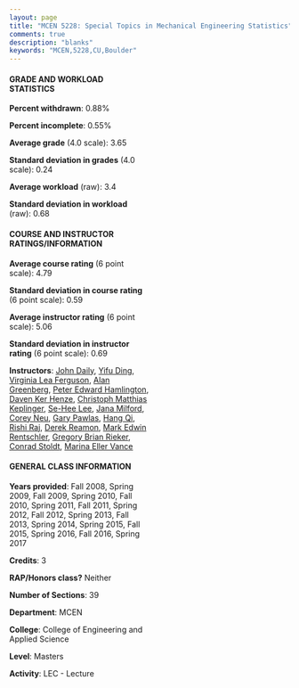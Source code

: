 ```yaml
---
layout: page
title: "MCEN 5228: Special Topics in Mechanical Engineering Statistics"
comments: true
description: "blanks"
keywords: "MCEN,5228,CU,Boulder"
---
```

<head>
<script src="https://ajax.googleapis.com/ajax/libs/jquery/2.1.3/jquery.min.js"></script>
<script src="https://dl.dropboxusercontent.com/s/pc42nxpaw1ea4o9/highcharts.js?dl=0"></script>
<!-- <script src="../assets/js/highcharts.js"></script> -->
<style type="text/css">@font-face {
	font-family: "Bebas Neue";
	src: url(https://www.filehosting.org/file/details/544349/BebasNeue Regular.otf) format("opentype");
	}
	h1.Bebas { 
		font-family: "Bebas Neue", Verdana, Tahoma;
	}
</style>
</head>
<body>
	<div id="container" style="float: right; width: 45%; height: 88%; margin-left: 2.5%; margin-right: 2.5%;"></div>
	<script language="JavaScript">
		$(document).ready(function() {
		var chart = {type: 'column'};
		var title = {text: 'Grade Distribution'};
		var xAxis = {categories: ['A','B','C','D','F'],crosshair: true};
		var yAxis = {min: 0,title: {text: 'Percentage'}};
		var tooltip = {headerFormat: '<center><b><span style="font-size:20px">{point.key}</span></b></center>',
		               pointFormat: '<td style="padding:0"><b>{point.y:.1f}%</b></td>',
		               footerFormat: '</table>',shared: true,useHTML: true};
		var plotOptions = {column: {pointPadding: 0.0,borderWidth: 0}};  
		var credits = {enabled: false};var series= [{name: 'Percent',data: [71.55,26.56,1.21,0.22,0.46,]}];
		var json = {};
		json.chart = chart;
		json.title = title;
		json.tooltip = tooltip;
		json.xAxis = xAxis;
		json.yAxis = yAxis;  
		json.series = series;
		json.plotOptions = plotOptions;  
		json.credits = credits;
		$('#container').highcharts(json);
	});
	</script>
</body>
			   
#### GRADE AND WORKLOAD STATISTICS

**Percent withdrawn**: 0.88%

**Percent incomplete**: 0.55%

**Average grade** (4.0 scale): 3.65

**Standard deviation in grades** (4.0 scale): 0.24

**Average workload** (raw): 3.4

**Standard deviation in workload** (raw): 0.68

#### COURSE AND INSTRUCTOR RATINGS/INFORMATION

**Average course rating** (6 point scale): 4.79

**Standard deviation in course rating** (6 point scale): 0.59

**Average instructor rating** (6 point scale): 5.06

**Standard deviation in instructor rating** (6 point scale): 0.69

**Instructors**: <a href='../../instructors/John_Daily'>John Daily</a>, <a href='../../instructors/Yifu_Ding'>Yifu Ding</a>, <a href='../../instructors/Virginia_Lea_Ferguson'>Virginia Lea Ferguson</a>, <a href='../../instructors/Alan_Greenberg'>Alan Greenberg</a>, <a href='../../instructors/Peter_Edward_Hamlington'>Peter Edward Hamlington</a>, <a href='../../instructors/Daven_Ker_Henze'>Daven Ker Henze</a>, <a href='../../instructors/Christoph_Matthias_Keplinger'>Christoph Matthias Keplinger</a>, <a href='../../instructors/Se-Hee_Lee'>Se-Hee Lee</a>, <a href='../../instructors/Jana_Milford'>Jana Milford</a>, <a href='../../instructors/Corey_Neu'>Corey Neu</a>, <a href='../../instructors/Gary_Pawlas'>Gary Pawlas</a>, <a href='../../instructors/Hang_Qi'>Hang Qi</a>, <a href='../../instructors/Rishi_Raj'>Rishi Raj</a>, <a href='../../instructors/Derek_Reamon'>Derek Reamon</a>, <a href='../../instructors/Mark_Edwin_Rentschler'>Mark Edwin Rentschler</a>, <a href='../../instructors/Gregory_Brian_Rieker'>Gregory Brian Rieker</a>, <a href='../../instructors/Conrad_Stoldt'>Conrad Stoldt</a>, <a href='../../instructors/Marina_Eller_Vance'>Marina Eller Vance</a>

#### GENERAL CLASS INFORMATION

**Years provided**: Fall 2008, Spring 2009, Fall 2009, Spring 2010, Fall 2010, Spring 2011, Fall 2011, Spring 2012, Fall 2012, Spring 2013, Fall 2013, Spring 2014, Spring 2015, Fall 2015, Spring 2016, Fall 2016, Spring 2017

**Credits**: 3

**RAP/Honors class?** Neither

**Number of Sections**: 39

**Department**: MCEN

**College**: College of Engineering and Applied Science

**Level**: Masters

**Activity**: LEC - Lecture
